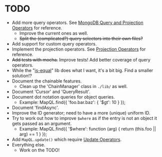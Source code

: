 TODO
===
* Add more query operators. See [MongoDB Query and Projection Operators] for reference.
  * Improve the current ones as well.
  * ~~Split the (complicated?) query selectors into their own files?~~
* Add support for custom query operators.
* Implement the projection operators. See [Projection Operators] for reference.
* ~~Add tests with mocha.~~ Improve tests! Add better coverage of query operators.
* While the "[is-equal]" lib does what I want, it's a bit big. Find a smaller solution!?
* Document the chainable features.
  * Clean up the 'ChainManager' class in `./lib/` as well.
* Document 'Cursor' and 'QueryResult'.
* Document dot notation queries for object queries.
    * Example: MapQL.find({ 'foo.bar.baz': { '$gt': 10 } });
* Document 'findAsync'.
* Improve the ID generator; need to have a more (unique) uniform ID.
* Try to work out how to improve `$where` as if the entry is not an object it gets passed as an argument.
    * Example: MapQL.find({ '$where': function (arg) { return (this.foo || arg) == 1 } });
* Add `MapQL.update()` which require [Update Operators].
* Everything else.
  * Work on the TODO!

[MongoDB Query and Projection Operators]: https://docs.mongodb.com/manual/reference/operator/query/
[Projection Operators]: https://docs.mongodb.com/manual/reference/operator/query/#projection-operators
[is-equal]: https://www.npmjs.com/package/is-equal
[Update Operators]: https://docs.mongodb.com/manual/reference/operator/update/
